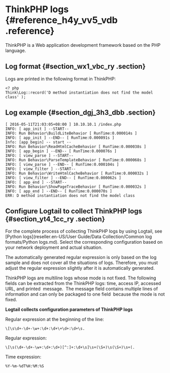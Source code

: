 # ThinkPHP logs {#reference_h4y_vv5_vdb .reference}

ThinkPHP is a Web application development framework based on the PHP language.

## Log format {#section_wx1_vbc_ry .section}

Logs are printed in the following format in ThinkPHP:

```
<? php
Think\Log::record('D method instantiation does not find the model class' );

```

## Log example {#section_dgj_3h3_dbb .section}

```
[ 2016-05-11T21:03:05+08:00 ] 10.10.10.1 /index.php
INFO: [ app_init ] --START--
INFO: Run Behavior\BuildLiteBehavior [ RunTime:0.000014s ]
INFO: [ app_init ] --END-- [ RunTime:0.000091s ]
Info: [app_begin] -- start --
INFO: Run Behavior\ReadHtmlCacheBehavior [ RunTime:0.000038s ]
INFO: [ app_begin ] --END-- [ RunTime:0.000076s ]
INFO: [ view_parse ] --START--
INFO: Run Behavior\ParseTemplateBehavior [ RunTime:0.000068s ]
INFO: [ view_parse ] --END-- [ RunTime:0.000104s ]
INFO: [ view_filter ] --START--
INFO: Run Behavior\WriteHtmlCacheBehavior [ RunTime:0.000032s ]
INFO: [ view_filter ] --END-- [ RunTime:0.000062s ]
INFO: [ app_end ] --START--
INFO: Run Behavior\ShowPageTraceBehavior [ RunTime:0.000032s ]
INFO: [ app_end ] --END-- [ RunTime:0.000070s ]
ERR: D method instantiation does not find the model class
```

## Configure Logtail to collect ThinkPHP logs {#section_yt4_1cc_ry .section}

For the complete process of collecting ThinkPHP logs by using Logtail, see [Python logs](reseller.en-US/User Guide/Data Collection/Common log formats/Python logs.md). Select the corresponding configuration based on your network deployment and actual situation. 

The automatically generated regular expression is only based on the log sample and does not cover all the situations of logs. Therefore, you must adjust the regular expression slightly after it is automatically generated. 

ThinkPHP logs are multiline logs whose mode is not fixed. The following fields can be extracted from the ThinkPHP logs: time, access IP, accessed URL, and printed  message.  The message field contains multiple lines of information and can only be packaged to one field  because the mode is not fixed.

**Logtail collects configuration parameters of ThinkPHP logs**

Regular expression at the beginning of the line:

```
\[\s\d+-\d+-\w+:\d+:\d+\+\d+:\d+\s.
```

Regular expression:

```
\[\s(\d+-\d+-\w+:\d+:\d+)[^:]+:\d+\s]\s+(\S+)\s(\S+)\s+(.
```

Time expression:

```
%Y-%m-%dT%H:%M:%S
```


